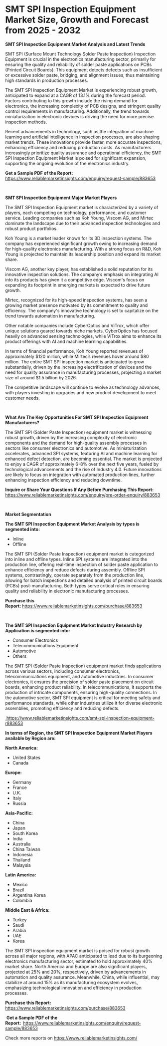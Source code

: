 <p><h1>SMT SPI Inspection Equipment Market Size, Growth and Forecast from 2025 - 2032</h1></p><p><strong>SMT SPI Inspection Equipment Market Analysis and Latest Trends</strong></p>
<p><p>SMT SPI (Surface Mount Technology Solder Paste Inspection) Inspection Equipment is crucial in the electronics manufacturing sector, primarily for ensuring the quality and reliability of solder paste applications on PCBs (Printed Circuit Boards). This equipment detects defects such as insufficient or excessive solder paste, bridging, and alignment issues, thus maintaining high standards in production processes.</p><p>The SMT SPI Inspection Equipment Market is experiencing robust growth, anticipated to expand at a CAGR of 13.1% during the forecast period. Factors contributing to this growth include the rising demand for electronics, the increasing complexity of PCB designs, and stringent quality control requirements in manufacturing. Additionally, the trend towards miniaturization in electronic devices is driving the need for more precise inspection methods.</p><p>Recent advancements in technology, such as the integration of machine learning and artificial intelligence in inspection processes, are also shaping market trends. These innovations provide faster, more accurate inspections, enhancing efficiency and reducing production costs. As manufacturers increasingly prioritize quality assurance and operational efficiency, the SMT SPI Inspection Equipment Market is poised for significant expansion, supporting the ongoing evolution of the electronics industry.</p></p>
<p><strong>Get a Sample PDF of the Report:&nbsp;</strong> <a href="https://www.reliablemarketinsights.com/enquiry/request-sample/883653?utm_campaign=2468&utm_medium=2&utm_source=Github&utm_content=ia&utm_term=28022025&utm_id=smt-spi-inspection-equipment">https://www.reliablemarketinsights.com/enquiry/request-sample/883653</a></p>
<p>&nbsp;</p>
<p><strong>SMT SPI Inspection Equipment Major Market Players</strong></p>
<p><p>The SMT SPI Inspection Equipment market is characterized by a variety of players, each competing on technology, performance, and customer service. Leading companies such as Koh Young, Viscom AG, and Mirtec dominate the landscape due to their advanced inspection technologies and robust product portfolios.</p><p>Koh Young is a market leader known for its 3D inspection systems. The company has experienced significant growth owing to increasing demand for high-quality electronics manufacturing. With a strong focus on R&D, Koh Young is projected to maintain its leadership position and expand its market share.</p><p>Viscom AG, another key player, has established a solid reputation for its innovative inspection solutions. The company’s emphasis on integrating AI into its products has given it a competitive edge. Viscom's focus on expanding its footprint in emerging markets is expected to drive future growth.</p><p>Mirtec, recognized for its high-speed inspection systems, has seen a growing market presence motivated by its commitment to quality and efficiency. The company's innovative technology is set to capitalize on the trend towards automation in manufacturing.</p><p>Other notable companies include CyberOptics and ViTrox, which offer unique solutions geared towards niche markets. CyberOptics has focused heavily on advanced sensing technologies, while ViTrox aims to enhance its product offerings with AI and machine learning capabilities.</p><p>In terms of financial performance, Koh Young reported revenues of approximately $120 million, while Mirtec’s revenues hover around $80 million. The entire SMT SPI inspection market is anticipated to grow substantially, driven by the increasing electrification of devices and the need for quality assurance in manufacturing processes, projecting a market size of around $1.5 billion by 2026. </p><p>The competitive landscape will continue to evolve as technology advances, with players investing in upgrades and new product development to meet customer needs.</p></p>
<p>&nbsp;</p>
<p><strong>What Are The Key Opportunities For SMT SPI Inspection Equipment Manufacturers?</strong></p>
<p><p>The SMT SPI (Solder Paste Inspection) equipment market is witnessing robust growth, driven by the increasing complexity of electronic components and the demand for high-quality assembly processes in sectors like consumer electronics and automotive. As miniaturization accelerates, advanced SPI systems, featuring AI and machine learning for enhanced defect detection, are becoming essential. The market is projected to enjoy a CAGR of approximately 6-8% over the next five years, fueled by technological advancements and the rise of Industry 4.0. Future innovations are likely to focus on integration with automated production lines, further enhancing inspection efficiency and reducing downtime.</p></p>
<p><strong>Inquire or Share Your Questions If Any Before Purchasing This Report:</strong> <a href="https://www.reliablemarketinsights.com/enquiry/pre-order-enquiry/883653?utm_campaign=2468&utm_medium=2&utm_source=Github&utm_content=ia&utm_term=28022025&utm_id=smt-spi-inspection-equipment">https://www.reliablemarketinsights.com/enquiry/pre-order-enquiry/883653</a></p>
<p>&nbsp;</p>
<p><strong>Market Segmentation</strong></p>
<p><strong>The SMT SPI Inspection Equipment Market Analysis by types is segmented into:</strong></p>
<p><ul><li>Inline</li><li>Offline</li></ul></p>
<p><p>The SMT SPI (Solder Paste Inspection) equipment market is categorized into inline and offline types. Inline SPI systems are integrated into the production line, offering real-time inspection of solder paste application to enhance efficiency and reduce defects during assembly. Offline SPI systems, contrastingly, operate separately from the production line, allowing for batch inspections and detailed analysis of printed circuit boards (PCBs) post-manufacturing. Both types serve critical roles in ensuring quality and reliability in electronic manufacturing processes.</p></p>
<p><strong>Purchase this Report:&nbsp;</strong><a href="https://www.reliablemarketinsights.com/purchase/883653?utm_campaign=2468&utm_medium=2&utm_source=Github&utm_content=ia&utm_term=28022025&utm_id=smt-spi-inspection-equipment">https://www.reliablemarketinsights.com/purchase/883653</a></p>
<p>&nbsp;</p>
<p><strong>The SMT SPI Inspection Equipment Market Industry Research by Application is segmented into:</strong></p>
<p><ul><li>Consumer Electronics</li><li>Telecommunications Equipment</li><li>Automotive</li><li>Others</li></ul></p>
<p><p>The SMT SPI (Solder Paste Inspection) equipment market finds applications across various sectors, including consumer electronics, telecommunications equipment, and automotive industries. In consumer electronics, it ensures the precision of solder paste placement on circuit boards, enhancing product reliability. In telecommunications, it supports the production of intricate components, ensuring high-quality connections. In the automotive sector, SMT SPI equipment is critical for meeting safety and performance standards, while other industries utilize it for diverse electronic assemblies, promoting efficiency and reducing defects.</p></p>
<p><a href="https://www.reliablemarketinsights.com/smt-spi-inspection-equipment-r883653?utm_campaign=2468&utm_medium=2&utm_source=Github&utm_content=ia&utm_term=28022025&utm_id=smt-spi-inspection-equipment">&nbsp;https://www.reliablemarketinsights.com/smt-spi-inspection-equipment-r883653</a></p>
<p><strong>In terms of Region, the SMT SPI Inspection Equipment Market Players available by Region are:</strong></p>
<p>
    <p> <strong> North America: </strong>
        <ul>
            <li>United States</li>
            <li>Canada</li>
        </ul>
        </p> 
    <p> <strong> Europe: </strong>
        <ul>
            <li>Germany</li>
            <li>France</li>
            <li>U.K.</li>
            <li>Italy</li>
            <li>Russia</li>
        </ul>
        </p> 
    <p> <strong> Asia-Pacific: </strong>
        <ul>
            <li>China</li>
            <li>Japan</li>
            <li>South Korea</li>
            <li>India</li>
            <li>Australia</li>
            <li>China Taiwan</li>
            <li>Indonesia</li>
            <li>Thailand</li>
            <li>Malaysia</li>
        </ul>
        </p> 
    <p> <strong> Latin America: </strong>
        <ul>
            <li>Mexico</li>
            <li>Brazil</li>
            <li>Argentina Korea</li>
            <li>Colombia</li>
        </ul>
        </p> 
    <p> <strong> Middle East & Africa: </strong>
        <ul>
            <li>Turkey</li>
            <li>Saudi</li>
            <li>Arabia</li>
            <li>UAE</li>
            <li>Korea</li>
        </ul>
    </p>
    </p>
<p><p>The SMT SPI inspection equipment market is poised for robust growth across all major regions, with APAC anticipated to lead due to its burgeoning electronics manufacturing sector, estimated to hold approximately 40% market share. North America and Europe are also significant players, projected at 25% and 20%, respectively, driven by advancements in automation and quality assurance. Meanwhile, China, while influential, may stabilize at around 15% as its manufacturing ecosystem evolves, emphasizing technological innovation and efficiency in production processes.</p></p>
<p><strong>Purchase this Report: </strong><a href="https://www.reliablemarketinsights.com/purchase/883653?utm_campaign=2468&utm_medium=2&utm_source=Github&utm_content=ia&utm_term=28022025&utm_id=smt-spi-inspection-equipment">https://www.reliablemarketinsights.com/purchase/883653</a></p>
<p>&nbsp;<strong>Get a Sample PDF of the Report:&nbsp;&nbsp;</strong><a href="https://www.reliablemarketinsights.com/enquiry/request-sample/883653?utm_campaign=2468&utm_medium=2&utm_source=Github&utm_content=ia&utm_term=28022025&utm_id=smt-spi-inspection-equipment">https://www.reliablemarketinsights.com/enquiry/request-sample/883653</a></p>
<p><strong></strong></p>
<p>Check more reports on <a href="https://www.reliablemarketinsights.com/?utm_campaign=2468&utm_medium=2&utm_source=Github&utm_content=ia&utm_term=28022025&utm_id=smt-spi-inspection-equipment">https://www.reliablemarketinsights.com/</a></p>